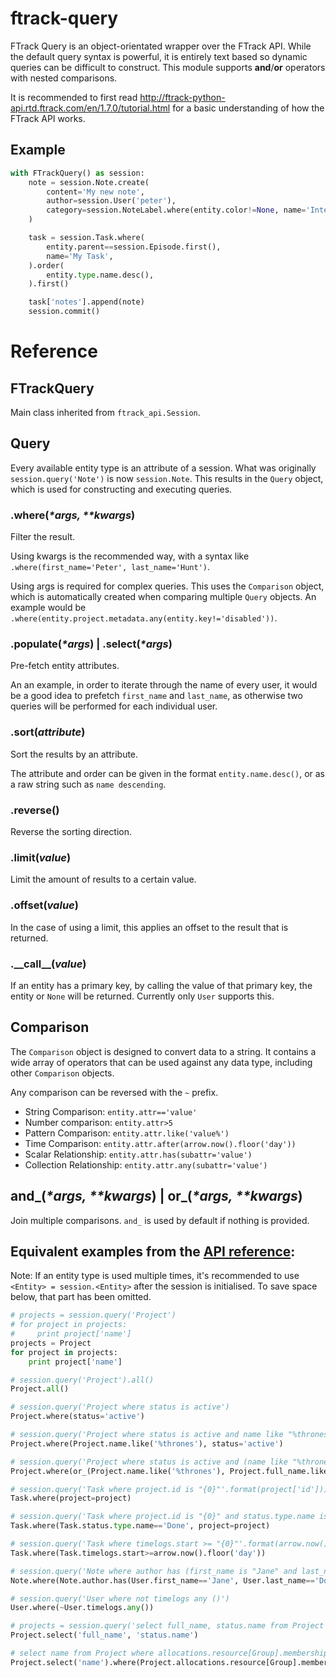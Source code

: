 # ftrack-query
FTrack Query is an object-orientated wrapper over the FTrack API. While the default query syntax is powerful, it is entirely text based so dynamic queries can be difficult to construct. This module supports **and**/**or** operators with nested comparisons.

It is recommended to first read http://ftrack-python-api.rtd.ftrack.com/en/1.7.0/tutorial.html for a basic understanding of how the FTrack API works.


## Example
```python
with FTrackQuery() as session:
    note = session.Note.create(
        content='My new note',
        author=session.User('peter'),
        category=session.NoteLabel.where(entity.color!=None, name='Internal').one(),
    )

    task = session.Task.where(
        entity.parent==session.Episode.first(),
        name='My Task',
    ).order(
        entity.type.name.desc(),
    ).first()

    task['notes'].append(note)
    session.commit()
```

# Reference

## FTrackQuery
Main class inherited from `ftrack_api.Session`.

## Query
Every available entity type is an attribute of a session. What was originally `session.query('Note')` is now `session.Note`. This results in the `Query` object, which is used for constructing and executing queries.

### .where(_\*args, \*\*kwargs_)
Filter the result.

Using kwargs is the recommended way, with a syntax like `.where(first_name='Peter', last_name='Hunt')`.

Using args is required for complex queries. This uses the `Comparison` object, which is automatically created when comparing multiple `Query` objects. An example would be `.where(entity.project.metadata.any(entity.key!='disabled'))`.

### .populate(_\*args_) | .select(_\*args_)
Pre-fetch entity attributes.

An an example, in order to iterate through the name of every user, it would be a good idea to prefetch `first_name` and `last_name`, as otherwise two queries will be performed for each individual user.

### .sort(_attribute_)
Sort the results by an attribute.

The attribute and order can be given in the format `entity.name.desc()`, or as a raw string such as `name descending`.

### .reverse()
Reverse the sorting direction.

### .limit(_value_)
Limit the amount of results to a certain value.

### .offset(_value_)
In the case of using a limit, this applies an offset to the result that is returned.

### .\_\_call\_\_(_value_)
If an entity has a primary key, by calling the value of that primary key, the entity or `None` will be returned.
Currently only `User` supports this.

## Comparison
The `Comparison` object is designed to convert data to a string. It contains a wide array of operators that can be used against any data type, including other `Comparison` objects.

Any comparison can be reversed with the `~` prefix.

- String Comparison: `entity.attr=='value'`
- Number comparison: `entity.attr>5`
- Pattern Comparison: `entity.attr.like('value%')`
- Time Comparison: `entity.attr.after(arrow.now().floor('day'))`
- Scalar Relationship: `entity.attr.has(subattr='value')`
- Collection Relationship: `entity.attr.any(subattr='value')`

## and\_(_\*args, \*\*kwargs_) | or\_(_\*args, \*\*kwargs_)
Join multiple comparisons. `and_` is used by default if nothing is provided.

## Equivalent examples from the [API reference](http://ftrack-python-api.rtd.ftrack.com/en/0.9.0/querying.html):
Note: If an entity type is used multiple times, it's recommended to use `<Entity> = session.<Entity>` after the session is initialised. To save space below, that part has been omitted.

```python
# projects = session.query('Project')
# for project in projects:
#     print project['name']
projects = Project
for project in projects:
    print project['name']

# session.query('Project').all()
Project.all()

# session.query('Project where status is active')
Project.where(status='active')

# session.query('Project where status is active and name like "%thrones"')
Project.where(Project.name.like('%thrones'), status='active')

# session.query('Project where status is active and (name like "%thrones" or full_name like "%thrones")')
Project.where(or_(Project.name.like('%thrones'), Project.full_name.like('%thrones')), status='active')

# session.query('Task where project.id is "{0}"'.format(project['id']))
Task.where(project=project)

# session.query('Task where project.id is "{0}" and status.type.name is "Done"'.format(project['id']))
Task.where(Task.status.type.name=='Done', project=project)

# session.query('Task where timelogs.start >= "{0}"'.format(arrow.now().floor('day')))
Task.where(Task.timelogs.start>=arrow.now().floor('day'))

# session.query('Note where author has (first_name is "Jane" and last_name is "Doe")')
Note.where(Note.author.has(User.first_name=='Jane', User.last_name=='Doe'))

# session.query('User where not timelogs any ()')
User.where(~User.timelogs.any())

# projects = session.query('select full_name, status.name from Project')
Project.select('full_name', 'status.name')

# select name from Project where allocations.resource[Group].memberships any (user.username is "john_doe")
Project.select('name').where(Project.allocations.resource[Group].memberships.any(Membership.user.username=='john_doe'))
```
